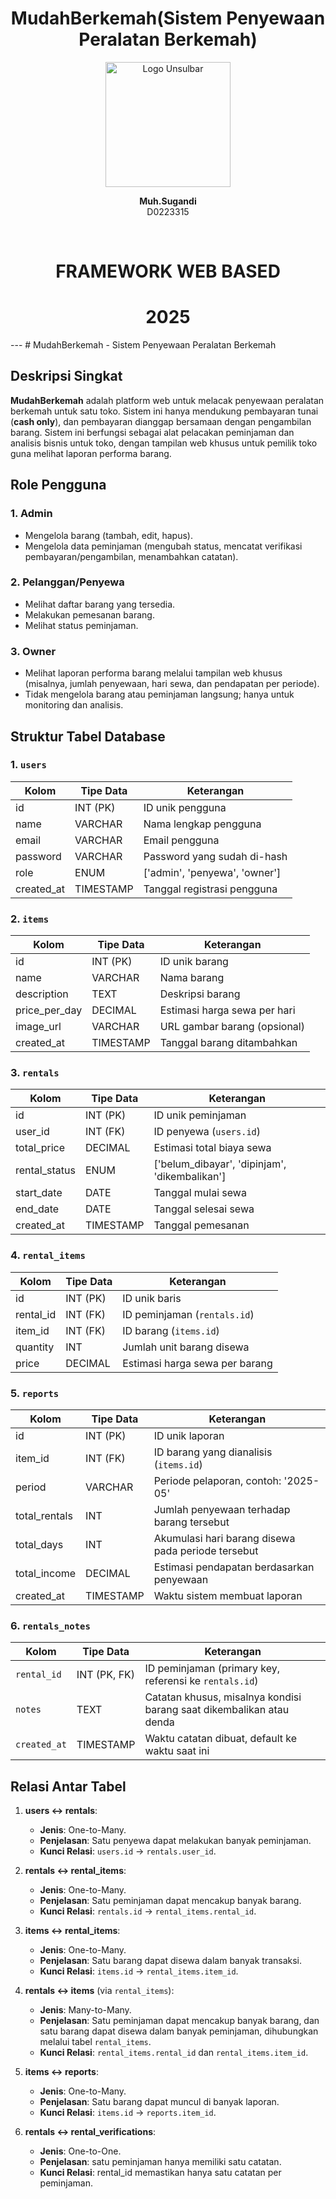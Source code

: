 <div align="center">
    <h1> MudahBerkemah(Sistem Penyewaan Peralatan Berkemah) </h1>


  <img src="https://github.com/user-attachments/assets/c6e0944d-fa74-44c4-b1b8-459465e75638" alt="Logo Unsulbar" width="200"/>


  <p><strong>Muh.Sugandi</strong><br/>D0223315</p> <br>

  <h1> FRAMEWORK WEB BASED </h1>
  <h1> 2025 </h1>

</div>
---
# MudahBerkemah - Sistem Penyewaan Peralatan Berkemah

## Deskripsi Singkat

**MudahBerkemah** adalah platform web untuk melacak penyewaan peralatan berkemah untuk satu toko. Sistem ini hanya mendukung pembayaran tunai (**cash only**), dan pembayaran dianggap bersamaan dengan pengambilan barang. Sistem ini berfungsi sebagai alat pelacakan peminjaman dan analisis bisnis untuk toko, dengan tampilan web khusus untuk pemilik toko guna melihat laporan performa barang.

## Role Pengguna

### 1. Admin

- Mengelola barang (tambah, edit, hapus).
- Mengelola data peminjaman (mengubah status, mencatat verifikasi pembayaran/pengambilan, menambahkan catatan).

### 2. Pelanggan/Penyewa

- Melihat daftar barang yang tersedia.
- Melakukan pemesanan barang.
- Melihat status peminjaman.

### 3. Owner

- Melihat laporan performa barang melalui tampilan web khusus (misalnya, jumlah penyewaan, hari sewa, dan pendapatan per periode).
- Tidak mengelola barang atau peminjaman langsung; hanya untuk monitoring dan analisis.

## Struktur Tabel Database

### 1. `users`

| Kolom | Tipe Data | Keterangan |
| --- | --- | --- |
| id | INT (PK) | ID unik pengguna |
| name | VARCHAR | Nama lengkap pengguna |
| email | VARCHAR | Email pengguna |
| password | VARCHAR | Password yang sudah di-hash |
| role | ENUM | \['admin', 'penyewa', 'owner'\] |
| created_at | TIMESTAMP | Tanggal registrasi pengguna |

### 2. `items`

| Kolom | Tipe Data | Keterangan |
| --- | --- | --- |
| id | INT (PK) | ID unik barang |
| name | VARCHAR | Nama barang |
| description | TEXT | Deskripsi barang |
| price_per_day | DECIMAL | Estimasi harga sewa per hari |
| image_url | VARCHAR | URL gambar barang (opsional) |
| created_at | TIMESTAMP | Tanggal barang ditambahkan |

### 3. `rentals`

| Kolom | Tipe Data | Keterangan |
| --- | --- | --- |
| id | INT (PK) | ID unik peminjaman |
| user_id | INT (FK) | ID penyewa (`users.id`) |
| total_price | DECIMAL | Estimasi total biaya sewa |
| rental_status | ENUM | \['belum_dibayar', 'dipinjam', 'dikembalikan'\] |
| start_date | DATE | Tanggal mulai sewa |
| end_date | DATE | Tanggal selesai sewa |
| created_at | TIMESTAMP | Tanggal pemesanan |

### 4. `rental_items`

| Kolom | Tipe Data | Keterangan |
| --- | --- | --- |
| id | INT (PK) | ID unik baris |
| rental_id | INT (FK) | ID peminjaman (`rentals.id`) |
| item_id | INT (FK) | ID barang (`items.id`) |
| quantity | INT | Jumlah unit barang disewa |
| price | DECIMAL | Estimasi harga sewa per barang |

### 5. `reports`

| Kolom | Tipe Data | Keterangan |
| --- | --- | --- |
| id | INT (PK) | ID unik laporan |
| item_id | INT (FK) | ID barang yang dianalisis (`items.id`) |
| period | VARCHAR | Periode pelaporan, contoh: '2025-05' |
| total_rentals | INT | Jumlah penyewaan terhadap barang tersebut |
| total_days | INT | Akumulasi hari barang disewa pada periode tersebut |
| total_income | DECIMAL | Estimasi pendapatan berdasarkan penyewaan |
| created_at | TIMESTAMP | Waktu sistem membuat laporan |

### 6. `rentals_notes`
 
| Kolom        | Tipe Data   | Keterangan                                                                 |
|--------------|-------------|---------------------------------------------------------------------------|
| `rental_id`  | INT (PK, FK)| ID peminjaman (primary key, referensi ke `rentals.id`)                    |
| `notes`      | TEXT        | Catatan khusus, misalnya kondisi barang saat dikembalikan atau denda       |
| `created_at` | TIMESTAMP   | Waktu catatan dibuat, default ke waktu saat ini                           |

## Relasi Antar Tabel

1. **users ↔ rentals**:
   - **Jenis**: One-to-Many.
   - **Penjelasan**: Satu penyewa dapat melakukan banyak peminjaman.
   - **Kunci Relasi**: `users.id` → `rentals.user_id`.

2. **rentals ↔ rental_items**:
   - **Jenis**: One-to-Many.
   - **Penjelasan**: Satu peminjaman dapat mencakup banyak barang.
   - **Kunci Relasi**: `rentals.id` → `rental_items.rental_id`.

3. **items ↔ rental_items**:
   - **Jenis**: One-to-Many.
   - **Penjelasan**: Satu barang dapat disewa dalam banyak transaksi.
   - **Kunci Relasi**: `items.id` → `rental_items.item_id`.

4. **rentals ↔ items** (via `rental_items`):
   - **Jenis**: Many-to-Many.
   - **Penjelasan**: Satu peminjaman dapat mencakup banyak barang, dan satu barang dapat disewa dalam banyak peminjaman, dihubungkan melalui tabel `rental_items`.
   - **Kunci Relasi**: `rental_items.rental_id` dan `rental_items.item_id`.

5. **items ↔ reports**:
   - **Jenis**: One-to-Many.
   - **Penjelasan**: Satu barang dapat muncul di banyak laporan.
   - **Kunci Relasi**: `items.id` → `reports.item_id`.

6. **rentals ↔ rental_verifications**:
   - **Jenis**: One-to-One.
   - **Penjelasan**: satu peminjaman hanya memiliki satu catatan.
   - **Kunci Relasi**: rental_id memastikan hanya satu catatan per peminjaman.
